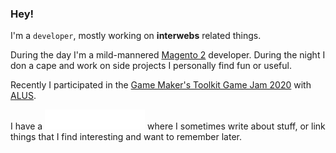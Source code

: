 ### Hey!

I'm a `developer`, mostly working on **interwebs** related things.

During the day I'm a mild-mannered [Magento 2](https://github.com/magento/magento2)
developer. During the night I don a cape and work on side projects I personally
find fun or useful.

Recently I participated in the [Game Maker's Toolkit Game Jam 2020](https://itch.io/jam/gmtk-2020) with
[ALUS](https://itch.io/jam/gmtk-2020/rate/696947).

I have a <a href="https://www.maybevain.com">![image with the text "website"](assets/website.svg)</a>
where I sometimes write about stuff, or link things that I find interesting and want to
remember later.
